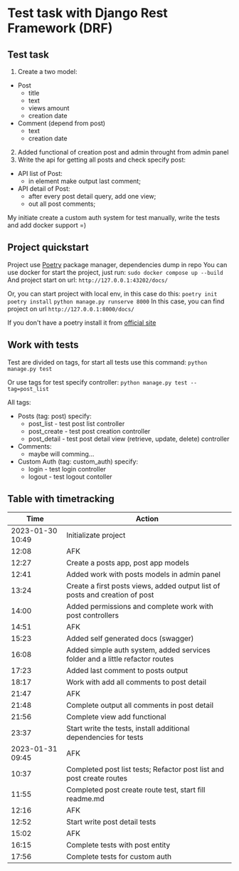 # Test task with Django Rest Framework (DRF)


## Test task

1. Create a two model:
  * Post
    - title
    - text
    - views amount
    - creation date
  * Comment (depend from post)
    - text
    - creation date
2. Added functional of creation post and admin throught from admin panel
3. Write the api for getting all posts and check specify post:
  * API list of Post:
    - in element make output last comment;
  * API detail of Post:
    - after every post detail query, add one view;
    - out all post comments;

My initiate create a custom auth system for test manually, write the tests and add docker support =)

## Project quickstart
  Project use [Poetry](https://python-poetry.org/) package manager, dependencies dump in repo
  You can use docker for start the project, just run:
  `sudo docker compose up --build`
  And project start on url: `http://127.0.0.1:43202/docs/`


  Or, you can start project with local env, in this case do this:
  `poetry init`
  `poetry install`
  `python manage.py runserve 8000`
  In this case, you can find project on url `http://127.0.0.1:8000/docs/`


  If you don't have a poetry install it from [official site](https://python-poetry.org/)


## Work with tests
  Test are divided on tags, for start all tests use this command:
  `python manage.py test`

  Or use tags for test specify controller:
  `python manage.py test --tag=post_list`

  All tags:
  * Posts (tag: post) specify:
    - post_list - test post list controller
    - post_create - test post creation controller
    - post_detail - test post detail view (retrieve, update, delete) controller
  * Comments:
    - maybe will comming...
  * Custom Auth (tag: custom_auth) specify:
    - login - test login controller
    - logout - test logout contoller


## Table with timetracking

| Time             	| Action                                                                       	|
|------------------	|------------------------------------------------------------------------------	|
| 2023-01-30 10:49 	| Initializate project                                                         	|
| 12:08            	| AFK                                                                          	|
| 12:27            	| Create a posts app, post app models                                          	|
| 12:41            	| Added work with posts models in admin panel                                  	|
| 13:24            	| Create a first posts views, added output list of posts and creation of post  	|
| 14:00            	| Added permissions and complete work with post controllers                    	|
| 14:51            	| AFK                                                                          	|
| 15:23            	| Added self generated docs (swagger)                                          	|
| 16:08            	| Added simple auth system, added services folder and a little refactor routes 	|
| 17:23            	| Added last comment to posts output                                           	|
| 18:17            	| Work with add all comments to post detail                                    	|
| 21:47            	| AFK                                                                          	|
| 21:48            	| Complete output all comments in post detail                                  	|
| 21:56            	| Complete view add functional                                                 	|
| 23:37            	| Start write the tests, install additional dependencies for tests             	|
| 2023-01-31 09:45 	| AFK                                                                          	|
| 10:37            	| Completed post list tests; Refactor post list and post create routes         	|
| 11:55            	| Completed post create route test, start fill readme.md                       	|
| 12:16            	| AFK                                                                          	|
| 12:52            	| Start write post detail tests                                                	|
| 15:02            	| AFK                                                                          	|
| 16:15            	| Complete tests with post entity                                              	|
| 17:56            	| Complete tests for custom auth                                               	|

